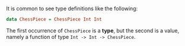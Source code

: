 It is common to see type definitions like the following:

```haskell
data ChessPiece = ChessPiece Int Int
```

The first occurrence of `ChessPiece` is a **type**, but the second is a value, namely a function of type `Int -> Int -> ChessPiece`. 